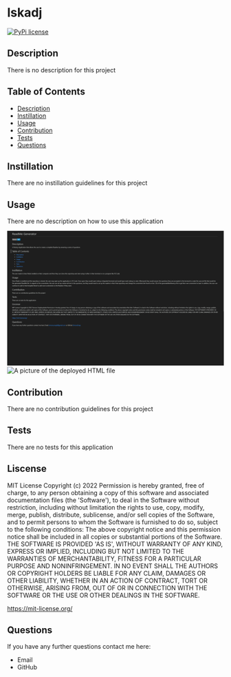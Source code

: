 # lskadj
[![PyPi license](https://badgen.net/pypi/license/pip/)](https://pypi.com/project/pip/)
## Description 
There is no description for this project

## Table of Contents
* [Description](#description)
* [Instillation](#instillation)
* [Usage](#usage)
* [Contribution](#contribution)
* [Tests](#tests)
* [Questions](#questions)
## Instillation 
There are no instillation guidelines for this project
## Usage 
There are no description on how to use this application

![A picture of the deployed HTML file](./assets/README%20example.PNG "there is no screenshot")
![A picture of the deployed HTML file](./assets/Untitled_%20Apr%2022%2C%202022%203_36%20PM.gif "there is no screenshot")
    
## Contribution
There are no contribution guidelines for this project
## Tests
There are no tests for this application

## Liscense
MIT License Copyright (c) 2022 
Permission is hereby granted, free of charge, to any person obtaining a copy of this software and associated documentation files (the 'Software'), to deal in the Software without restriction, including without limitation the rights to use, copy, modify, merge, publish, distribute, sublicense, and/or sell copies of the Software, and to permit persons to whom the Software is furnished to do so, subject to the following conditions: The above copyright notice and this permission notice shall be included in all copies or substantial portions of the Software. THE SOFTWARE IS PROVIDED 'AS IS', WITHOUT WARRANTY OF ANY KIND, EXPRESS OR IMPLIED, INCLUDING BUT NOT LIMITED TO THE WARRANTIES OF MERCHANTABILITY, FITNESS FOR A PARTICULAR PURPOSE AND NONINFRINGEMENT. IN NO EVENT SHALL THE AUTHORS OR COPYRIGHT HOLDERS BE LIABLE FOR ANY CLAIM, DAMAGES OR OTHER LIABILITY, WHETHER IN AN ACTION OF CONTRACT, TORT OR OTHERWISE, ARISING FROM, OUT OF OR IN CONNECTION WITH THE SOFTWARE OR THE USE OR OTHER DEALINGS IN THE SOFTWARE.

https://mit-license.org/

## Questions
If you have any further questions contact me here:
 - Email 
 - GitHub [](https://github.com/)
